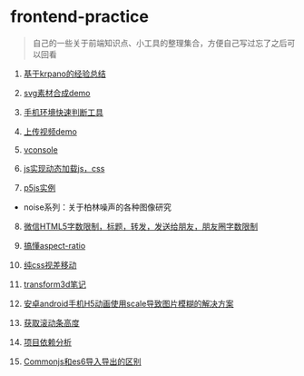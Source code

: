 # frontend-practice
> 自己的一些关于前端知识点、小工具的整理集合，方便自己写过忘了之后可以回看

1. [基于krpano的经验总结](https://superzdd.github.io/frontend-practice/vtour/tour.html)

2. [svg素材合成demo](https://superzdd.github.io/frontend-practice/svg-sprite-demo/index.html)

3. [手机环境快速判断工具](https://superzdd.github.io/frontend-practice/env/env.js)

4. [上传视频demo](https://superzdd.github.io/frontend-practice/upload-video/index.html)

5. [vconsole](https://superzdd.github.io/frontend-practice/vconsole/index.html)

6. [js实现动态加载js，css](https://superzdd.github.io/frontend-practice/async-loadjs/index.html)

7. [p5js实例](https://superzdd.github.io/frontend-practice/p5js)
- noise系列：关于柏林噪声的各种图像研究

8. [微信HTML5字数限制，标题，转发，发送给朋友，朋友圈字数限制](https://superzdd.github.io/frontend-practice/html-title-length/index.html)

9. [搞懂aspect-ratio](https://superzdd.github.io/frontend-practice/aspect-ratio)

10. [纯css视差移动](https://superzdd.github.io/frontend-practice/transform3d/index.html)

11. [transform3d笔记](https://superzdd.github.io/frontend-practice/transform3d)

12. [安卓android手机H5动画使用scale导致图片模糊的解决方案](https://superzdd.github.io/frontend-practice/android-scale-not-clear/index.html)

13. [获取滚动条高度](https://superzdd.github.io/frontend-practice/scroll-height)

14. [项目依赖分析](https://superzdd.github.io/frontend-practice/bundle-analyzer-plugin)

15. [Commonjs和es6导入导出的区别](https://superzdd.github.io/frontend-practice/commonjs-vs-es6)
